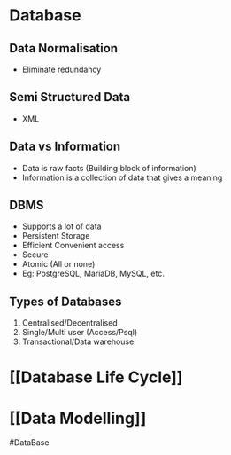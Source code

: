 # Database
## Data Normalisation
- Eliminate redundancy 
## Semi Structured Data
- XML
## Data vs Information
- Data is raw facts (Building block of information)
- Information is a collection of data that gives a meaning
## DBMS
- Supports a lot of data
- Persistent Storage
- Efficient Convenient access
- Secure 
- Atomic (All or none)
- Eg: PostgreSQL, MariaDB, MySQL, etc. 
## Types of Databases
1. Centralised/Decentralised
2. Single/Multi user (Access/Psql)
3. Transactional/Data warehouse
# [[Database Life Cycle]]
# [[Data Modelling]]
#DataBase 